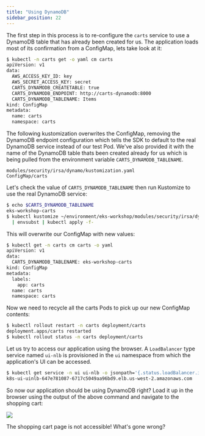```yaml
---
title: "Using DynamoDB"
sidebar_position: 22
---
```


The first step in this process is to re-configure the `carts` service to use a DynamoDB table that has already been created for us. The application loads most of its confirmation from a ConfigMap, lets take look at it:

```bash
$ kubectl -n carts get -o yaml cm carts
apiVersion: v1
data:
  AWS_ACCESS_KEY_ID: key
  AWS_SECRET_ACCESS_KEY: secret
  CARTS_DYNAMODB_CREATETABLE: true
  CARTS_DYNAMODB_ENDPOINT: http://carts-dynamodb:8000
  CARTS_DYNAMODB_TABLENAME: Items
kind: ConfigMap
metadata:
  name: carts
  namespace: carts
```

The following kustomization overwrites the ConfigMap, removing the DynamoDB endpoint configuration which tells the SDK to default to the real DynamoDB service instead of our test Pod. We've also provided it with the name of the DynamoDB table thats been created already for us which is being pulled from the environment variable `CARTS_DYNAMODB_TABLENAME`.

```kustomization
modules/security/irsa/dynamo/kustomization.yaml
ConfigMap/carts
```

Let's check the value of `CARTS_DYNAMODB_TABLENAME` then run Kustomize to use the real DynamoDB service:

```bash
$ echo $CARTS_DYNAMODB_TABLENAME
eks-workshop-carts
$ kubectl kustomize ~/environment/eks-workshop/modules/security/irsa/dynamo \
  | envsubst | kubectl apply -f-
```

This will overwrite our ConfigMap with new values:

```bash
$ kubectl get -n carts cm carts -o yaml
apiVersion: v1
data:
  CARTS_DYNAMODB_TABLENAME: eks-workshop-carts
kind: ConfigMap
metadata:
  labels:
    app: carts
  name: carts
  namespace: carts
```

Now we need to recycle all the carts Pods to pick up our new ConfigMap contents:

```bash hook=enable-dynamo hookTimeout=430
$ kubectl rollout restart -n carts deployment/carts
deployment.apps/carts restarted
$ kubectl rollout status -n carts deployment/carts
```

Let us try to access our application using the browser. A `LoadBalancer` type service named `ui-nlb` is provisioned in the `ui` namespace from which the application's UI can be accessed.

```bash
$ kubectl get service -n ui ui-nlb -o jsonpath='{.status.loadBalancer.ingress[*].hostname}{"\n"}'
k8s-ui-uinlb-647e781087-6717c5049aa96bd9.elb.us-west-2.amazonaws.com
```

So now our application should be using DynamoDB right? Load it up in the browser using the output of the above command and navigate to the shopping cart:

<Browser url="http://k8s-ui-uinlb-647e781087-6717c5049aa96bd9.elb.us-west-2.amazonaws.com/cart">
<img src={require('@site/static/img/sample-app-screens/error-500.webp').default}/>
</Browser>

The shopping cart page is not accessible! What's gone wrong?
